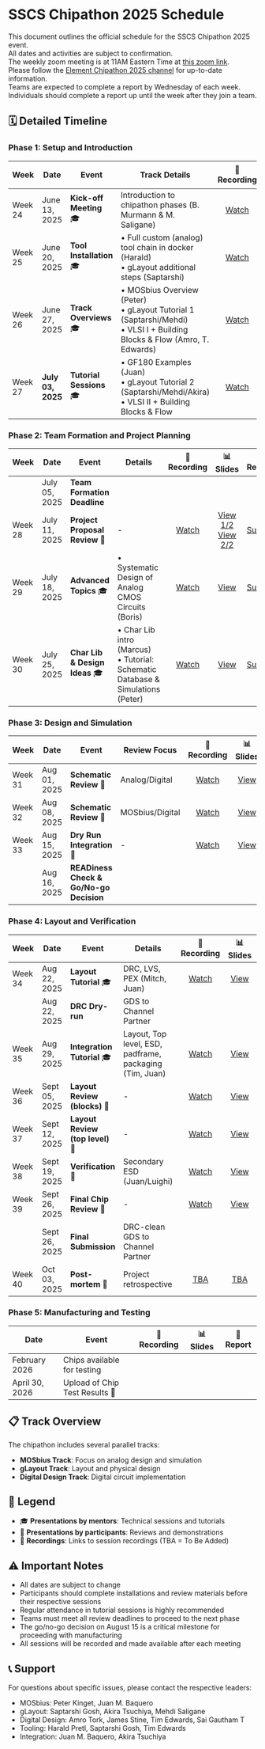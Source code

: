 # SSCS Chipathon 2025 Schedule

This document outlines the official schedule for the SSCS Chipathon 2025 event.
<br>All dates and activities are subject to confirmation.
<br>The weekly zoom meeting is at 11AM Eastern Time at [this zoom link](https://us06web.zoom.us/j/83060635740?pwd=UbIWLnu8C7nyLTZE7JglzRgbwSa23r.1).
<br>Please follow the [Element Chipathon 2025 channel](https://matrix.to/#/#chipathon-2025:fossi-chat.org) for up-to-date information. 
<br>Teams are expected to complete a report by Wednesday of each week.
<br>Individuals should complete a report up until the week after they join a team.

## 🗓️ Detailed Timeline

### Phase 1: Setup and Introduction
| Week | Date | Event | Track Details | 🔴 Recording | 📊 Slides | 📄 Report |
|------|------|-------|---------------|:-----------:|:--------:|:------:|
| Week 24 | June 13, 2025 | **Kick-off Meeting** 🎓 | Introduction to chipathon phases (B. Murmann & M. Saligane) | [Watch](https://us06web.zoom.us/rec/play/7R43zVdBJIvKUHO5Hb1xpNI1o8aFAAOuyqDFUhHvJ20juDu67ZuM7Q9cKQpP4gMgjD79bYylSrV_7_E9.gH8j7Eni3SR8X_LS) | [View](https://docs.google.com/presentation/d/e/2PACX-1vQpsnQQYx9rm3Uk-9ZUyKv26wrVA1GNQS0Tp_aF_eWgUR7Z0twmoNh9nN4o8xFUaA/pub) | [Submit](https://docs.google.com/forms/d/e/1FAIpQLSf0l9pjk8H13COk0u5g6rslO9XfCWfeswnFdNbhgkuZ-IzfTA/viewform?usp=dialog) |
| Week 25 | June 20, 2025 | **Tool Installation** 🎓 | • Full custom (analog) tool chain in docker (Harald)<br>• gLayout additional steps (Saptarshi) | [Watch](https://us06web.zoom.us/rec/share/hD-inrOKABX2pX5CoLypBJ8y0PRiwezjjZBOifnBO1HsWiLQQXuTYWml4631fIPW.rnQKDoOw6DQHwkn6) | [View](https://docs.google.com/presentation/d/e/2PACX-1vQdbPDtoySuBoXIKmtaYK0QQP0KcUmgab9Mp3-7UxugTcsv5Y2R-2Ct8uTjzvbFuw/pub) | [Submit](https://docs.google.com/forms/d/e/1FAIpQLSdWxIF3wgLxQ3bii0L78xMCi3FyG13leDfF3YdQF6DgLmHYMQ/viewform?usp=dialog) |
| Week 26 | June 27, 2025 | **Track Overviews** 🎓 | • MOSbius Overview (Peter)<br>• gLayout Tutorial 1 (Saptarshi/Mehdi)<br>• VLSI I + Building Blocks & Flow (Amro, T. Edwards) | [Watch](https://us06web.zoom.us/rec/play/t9eSJEvT200p1KUmDX3fkZxoxBm4_mSPl3_-3XNIRSodUbyE448RdpXVryZRug1LNxqvvwrh1QhNUB9L.9qU4a-FvhlR4wiLV) | [View](https://docs.google.com/presentation/d/e/2PACX-1vQwOCDO72NBn09BWiQVFil2mFRwZ__72UmFIUbe2BdGgr498ldONym0g9bURT5FMA/pub) | [Submit](https://docs.google.com/forms/d/e/1FAIpQLScdN-e7tGTNIHlmJA3LkwhiziLdIG0NwQyyjVGzjyFu5IyijA/viewform?usp=dialog) |
| Week 27 | **July 03, 2025** | **Tutorial Sessions** 🎓 | • GF180 Examples (Juan)<br>• gLayout Tutorial 2 (Saptarshi/Mehdi/Akira)<br>• VLSI II + Building Blocks & Flow | [Watch](https://us06web.zoom.us/rec/share/wyEJc_HHwz1Y_6tCwgPqnyXT6QNNwAcHKZnaQ2bvyZG28XzhvwkD4Nn9pUQuU3dD.gDl6RGwddB02yDSf) | [View](https://docs.google.com/presentation/d/e/2PACX-1vRYHpcxItcbHfINOcBYVJ0q8JRr79yXTh8uxrhY4bHtAs3voaiZQN49snRvW8E6vg/pub) | [Submit](https://docs.google.com/forms/d/e/1FAIpQLScIrGBGkqZdG1tIR08U6yTUAXlZZqXhu6bkfE6IYbgJGUDOoQ/viewform?usp=dialog) |

### Phase 2: Team Formation and Project Planning
| Week | Date | Event | Details | 🔴 Recording | 📊 Slides | 📄 Report |
|------|------|-------|----------|:-----------:|:--------:|:------:|
|  | July 05, 2025 | **Team Formation Deadline** |  |  |
| Week 28 | July 11, 2025 | **Project Proposal Review** 👥 | - | [Watch](https://us06web.zoom.us/rec/share/af6rDfemcIJYmMQ7cA9TW6KU5ojIiSGhkoZ0fdyMhoLQA7iMvKGbHkN1_1c3k1eu.RRqpPESkarFfJ5cI) | [View 1/2](https://docs.google.com/presentation/d/e/2PACX-1vQ9X2YuV-HSiZHVjvDTaz7JzXOTwWBogRJj-HR7-0yTNbbXNtv4UYqzkiuTKmifFw/pub) [View 2/2](https://docs.google.com/presentation/d/e/2PACX-1vTuCD3boMZTqoW8evglEbTYvFPle6pNkGY5D1Nfks2omM0f91QHV1gStGb9JoDOtQ/pub) | [Submit](https://docs.google.com/forms/d/e/1FAIpQLSdlJd5VJSHBdy6bOssOfINuZt3CDx_-pwUoI0e2ZjyM6QktuQ/viewform?usp=dialog) |
| Week 29 | July 18, 2025 | **Advanced Topics** 🎓 | • Systematic Design of Analog CMOS Circuits (Boris) | [Watch](https://us06web.zoom.us/rec/share/P6y2W7_YtK0a0V0T1gTw6jgh5-fp7OjbV2cSgFdZhjWFEtAKTTkGWNaJzEiWseo.IUsqcSmAevAqXd-b) | [View](https://docs.google.com/presentation/d/e/2PACX-1vSpBAAo7FrOt8EPkxNUWHZqG449vEqg1TQqBdb4NSavHWQxaw54H4-pJCjfK0DKrg/pub) | [Submit](https://docs.google.com/forms/d/e/1FAIpQLSe3yyTSOtwj2TGGT9lGL7oQLak5nabZnmttLxuMAeSfXzckUQ/viewform?usp=dialog) |
| Week 30 | July 25, 2025 | **Char Lib & Design Ideas** 🎓 | • Char Lib intro (Marcus)<br>• Tutorial: Schematic Database & Simulations (Peter)| [Watch](https://us06web.zoom.us/rec/share/XJTIsZsYH37i6ig-cYWhirMQqrJFub8H2jLWPzh0II3n0FMwHYTXguUubdZNQfyN.VyboGCWC6EQypBbe) | [View](https://docs.google.com/presentation/d/e/2PACX-1vTtfVs852SBbCKkoSJAtBWOG5latVGxOtNTywOtoZdV6w201aavoyB5gkNclv711Q/pub) | [Submit](https://docs.google.com/forms/d/e/1FAIpQLSe8LQ5LN3K4zJUjrCaXYjBqrJPrQcc9hCWrcO4JKNHlW60IkA/viewform?usp=dialog) |

### Phase 3: Design and Simulation
| Week | Date | Event | Review Focus | 🔴 Recording | 📊 Slides | 📄 Report |
|------|------|-------|--------------|:-----------:|:--------:|:------:|
| Week 31 | Aug 01, 2025 | **Schematic Review** 👥 | Analog/Digital | [Watch](https://us06web.zoom.us/rec/share/p0jE_9SbLtquE3jgz5f4MlLN4MUIzmOE0zdEOBf3kgjg-9m0GbItzKdzfc_UzO-g.mLbegz4apQ4PFxjQ) | [View](https://docs.google.com/presentation/d/e/2PACX-1vRMquxfD6DVTjLuMtk1UB2YeQHqgORe_Cv_0tz7r5TTU9yvgOa6I1UoYuCqmu6ztw/pub) | [Submit](https://docs.google.com/forms/d/e/1FAIpQLSfdOuIBfAT_cqEVqi8wshiHRz4GPTJKxGNvxMj4-cpRXGiltg/viewform?usp=dialog) |
| Week 32 | Aug 08, 2025 | **Schematic Review** 👥 | MOSbius/Digital | [Watch](https://us06web.zoom.us/rec/share/ORSWmiddpCs5T9CGM6tQVovD4s0u0C3MKrHkAl5VLJP1E9wVRC_MspwHO8bI80tX.jWrVfDgpexqLTpyT) | [View](https://docs.google.com/presentation/d/e/2PACX-1vSvKHp4NdmT8223YVO3bFwMaIkDNg6h7SIFRP12tKg_-LowIBmo_JbTeWvibgzcYw/pub) | [Submit](https://docs.google.com/forms/d/e/1FAIpQLSflAYyGG0H3sWGesVYqaY8In_efdf7Nix5FF-OXXB3Xgq4r3A/viewform?usp=dialog) |
| Week 33 | Aug 15, 2025 | **Dry Run Integration** 👥 | - | [Watch](https://us06web.zoom.us/rec/share/KEA3X5oUoVpzbt480EOHK-IFSOw49zIf9Zp4OSZCzkZGe5IIwPSxTz5Dd75RWThd.xzOvE4UC0pBNwDmC) | [View](https://docs.google.com/presentation/d/e/2PACX-1vQ8ByuFxioZndxhcg1BBdNJSoJnkQPkg8JaqueGTyS7kA5dNiyIoryqb7YhUIHSag/pub) | [Submit](https://docs.google.com/forms/d/e/1FAIpQLSeGYwIXjkD-0bnzGzLObAR7W4SRMpGHwWSPELbH0cXkNQj8bg/viewform?usp=dialog) |
|  | Aug 16, 2025 | **READiness Check & Go/No-go Decision** |  |  |  |  |

### Phase 4: Layout and Verification
| Week | Date | Event | Details | 🔴 Recording | 📊 Slides | 📄 Report |
|------|------|-------|----------|:-----------:|:--------:|:------:|
| Week 34 | Aug 22, 2025 | **Layout Tutorial** 🎓 | DRC, LVS, PEX (Mitch, Juan) | [Watch](https://us06web.zoom.us/rec/share/V5LaxeZ7_9mHHxsBZUH5DOLGbqsueqXJ4nHsCY-wEyOtNoIVUuY6BvyM5lFCYLlf.prEE7YaBKx1dK9xD) | [View](https://docs.google.com/presentation/d/e/2PACX-1vSWJpzcF4YcCIMZZyzKtlwh23Jb9oJJwXLI0_YIe4CawaFsfIc1-ICspGesJhRVpA/pub) | [Submit](https://docs.google.com/forms/d/e/1FAIpQLSfT2ofsHqWa5yf5_Zlgi9wgvJLY6Ro6N2GVDgH1q8I8yqm4EA/viewform?usp=dialog) |
|  | Aug 22, 2025 | **DRC Dry-run** | GDS to Channel Partner |  |  |  |  |
| Week 35 | Aug 29, 2025 | **Integration Tutorial** 🎓 | Layout, Top level, ESD, padframe, packaging (Tim, Juan) | [Watch](https://us06web.zoom.us/rec/share/xJGg_8PdyED9NJbtpXJQEOHto75H-ObLU2P0E86Krg1clX3PLV8yb9-EMi6IUTXO.JgBNvFOXd9GceEIK) | [View](https://docs.google.com/presentation/d/e/2PACX-1vT6FL3bRBxxRDZ3TvNigLYKPgcaNzDQgjhv8LUm_1eXfk5AShbqjk8ypJRhiflolA/pub) | [Submit](https://docs.google.com/forms/d/e/1FAIpQLSfpCxweROZAwjuFBBpXLCCpCyQhtwvAbZi_d_hGAji-phWoTw/viewform?usp=dialog) |
| Week 36 | Sept 05, 2025 | **Layout Review (blocks)** 👥 | - | [Watch](https://umich.zoom.us/rec/share/5n04zhw_iw6d2vr6hjzTTc8r8XFPqOinNlRR5o9w4Qt8KRZXSE6BJrz2Ow5POUE.FXIWe833Rd7kn2FT) | [View](https://docs.google.com/presentation/d/e/2PACX-1vTxyJ6ZGsSnfYCF-VLJzSLf9Z9NGFrXvYTcaJFQ7LCVSO9BJtTiiOZ4SbLwRz4O0Q/pub) | [Submit](https://docs.google.com/forms/d/e/1FAIpQLSdUQAC1BWVm82oEi4ZIHfF3nGWtyvlz0HeFl-uYnAWE9dfpyw/viewform?usp=dialog) |
| Week 37 | Sept 12, 2025 | **Layout Review (top level)** 👥 | - | [Watch](https://us06web.zoom.us/rec/share/8BViLpRu9vpiruyiroMud8CHG0XWp9BKdxOSvEqQFzxY5LjqntjQfgFQFrwDfT0G.5yX1x7oTPAOdFdTF) | [View](https://docs.google.com/presentation/d/e/2PACX-1vRjoxx9nwZdpqpzJbnizIvEMv8wHnnIVAFnNdhxicJtvYBdksUxEbnSFcL21vBLyQ/pub) | [Submit](https://docs.google.com/forms/d/e/1FAIpQLSfk-lwGdwfq0vAk-q9MlooDcK_ke697QTMngkGaVo8XFpk4wQ/viewform?usp=dialog) |
| Week 38 | Sept 19, 2025 | **Verification** 👥 | Secondary ESD (Juan/Luighi) | [Watch](https://us06web.zoom.us/rec/share/8HRdHS6hELSpPIPbcJJf0Tf10GPoR6HS8xVHj132uSUYPWvNkmJg34qYXdOvrXMv.sWAuOdZAedsG54qW) | [View](https://docs.google.com/presentation/d/e/2PACX-1vQuEsXpA4C4ie9dr-eu9PBdjXtyV1GGf7sdYyfdjH9h3LH_zYCtEFZjvsj7I9GyGw/pub) | [Submit](https://docs.google.com/forms/d/e/1FAIpQLSfqkbSwWSr-HhkcmaOgPfpo7I0Qf8q_Ytvv6luK3F3gFZT4zQ/viewform?usp=dialog) |
| Week 39 | Sept 26, 2025 | **Final Chip Review** 👥 | - | [Watch](https://us06web.zoom.us/rec/share/Up-FHGu_bNI9yVjBjoAjY8L8eFc6QoHM4I8qiY0VRtBfIytqmzTGrlRPmNBe64_o.u4IkWivv-0_jolL8) | [View](https://docs.google.com/presentation/d/e/2PACX-1vSY_sdsC5K8m7Yj6v_Rrdxcl_LnFZr_OOW3MlNRxNuzvAWKViyBBWCFxKr7vPz96w/pub) | [TBA]() |
|  | Sept 26, 2025 | **Final Submission** | DRC-clean GDS to Channel Partner |  |  |  |  |
| Week 40 | Oct 03, 2025 | **Post-mortem** 👥 | Project retrospective | [TBA]() | [TBA]() | [TBA]() |

### Phase 5: Manufacturing and Testing
| Date | Event | 🔴 Recording | 📊 Slides | 📄 Report |
|------|--------|:-----------:|:--------:|:------:|
| February 2026 | Chips available for testing |  |  |  |  |
| April 30, 2026 | Upload of Chip Test Results 👥 |  |  |  |  |

## 📋 Track Overview

The chipathon includes several parallel tracks:
- **MOSbius Track**: Focus on analog design and simulation
- **gLayout Track**: Layout and physical design
- **Digital Design Track**: Digital circuit implementation

## 🎯 Legend
- 🎓 **Presentations by mentors**: Technical sessions and tutorials
- 👥 **Presentations by participants**: Reviews and demonstrations
- 📼 **Recordings**: Links to session recordings (TBA = To Be Added)

## ⚠️ Important Notes

- All dates are subject to change
- Participants should complete installations and review materials before their respective sessions
- Regular attendance in tutorial sessions is highly recommended
- Teams must meet all review deadlines to proceed to the next phase
- The go/no-go decision on August 15 is a critical milestone for proceeding with manufacturing
- All sessions will be recorded and made available after each meeting

## 📞 Support

For questions about specific issues, please contact the respective leaders:
- MOSbius: Peter Kinget, Juan M. Baquero
- gLayout: Saptarshi Gosh, Akira Tsuchiya, Mehdi Saligane
- Digital Design: Amro Tork, James Stine, Tim Edwards, Sai Gautham T
- Tooling: Harald Pretl, Saptarshi Gosh, Tim Edwards
- Integration: Juan M. Baquero, Akira Tsuchiya 
